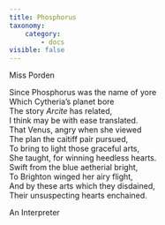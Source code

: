 ```yaml
---
title: Phosphorus
taxonomy:
    category:
        - docs
visible: false
---
```


<div class="author">Miss Porden</div>

Since Phosphorus was the name of yore  
Which Cytheria’s planet bore  
The story *Arcite* has related,  
I think may be with ease translated.  
That Venus, angry when she viewed  
The plan the caitiff pair pursued,  
To bring to light those graceful arts,  
She taught, for winning heedless hearts.  
Swift from the blue aetherial bright,  
To Brighton winged her airy flight,  
And by these arts which they disdained,  
Their unsuspecting hearts enchained.  
  
An Interpreter